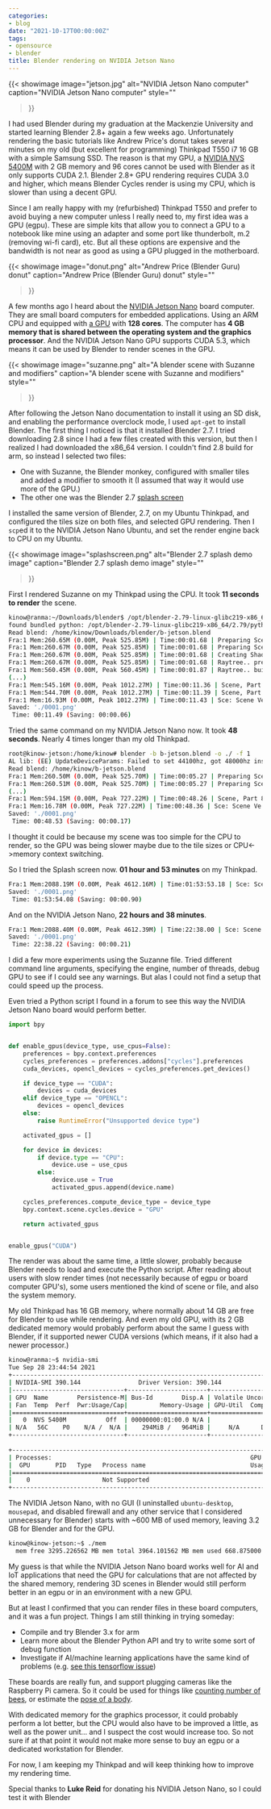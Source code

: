 ```yaml
---
categories:
- blog
date: "2021-10-17T00:00:00Z"
tags:
- opensource
- blender
title: Blender rendering on NVIDIA Jetson Nano
---
```


{{< showimage
  image="jetson.jpg"
  alt="NVIDIA Jetson Nano computer"
  caption="NVIDIA Jetson Nano computer"
  style=""
>}}

I had used Blender during my graduation at the Mackenzie University and started learning
Blender 2.8+ again a few weeks ago. Unfortunately rendering the basic tutorials like Andrew
Price's donut takes several minutes on my old (but excellent for programming) Thinkpad
T550 i7 16 GB with a simple Samsung SSD. The reason is that my GPU, a
[NVIDIA NVS 5400M](https://www.techpowerup.com/gpu-specs/nvs-5400m.c1742)
with 2 GB memory and 96 cores cannot be used with Blender as it only supports CUDA 2.1.
Blender 2.8+ GPU rendering requires CUDA 3.0 and higher, which means Blender Cycles
render is using my CPU, which is slower than using a decent GPU.

Since I am really happy with my (refurbished) Thinkpad T550 and prefer to avoid buying
a new computer unless I really need to, my first idea was a GPU (egpu). These are simple
kits that allow you to connect a GPU to a notebook like mine using an adapter and some
port like thunderbolt, m.2 (removing wi-fi card), etc. But all these options are expensive
and the bandwidth is not near as good as using a GPU plugged in the motherboard.

{{< showimage
  image="donut.png"
  alt="Andrew Price (Blender Guru) donut"
  caption="Andrew Price (Blender Guru) donut"
  style=""
>}}

A few months ago I heard about the [NVIDIA Jetson Nano](https://developer.nvidia.com/embedded/jetson-nano)
board computer. They are small board computers for embedded applications. Using an
ARM CPU and equipped with [a GPU](https://www.techpowerup.com/gpu-specs/jetson-nano-gpu.c3643)
with **128 cores**. The computer has **4 GB memory that is shared between the operating
system and the graphics processor**. And the NVIDIA Jetson Nano GPU supports CUDA 5.3,
which means it can be used by Blender to render scenes in the GPU.

{{< showimage
  image="suzanne.png"
  alt="A blender scene with Suzanne and modifiers"
  caption="A blender scene with Suzanne and modifiers"
  style=""
>}}

After following the Jetson Nano documentation to install it using an SD disk,
and enabling the performance overclock mode, I used `apt-get` to install Blender.
The first thing I noticed is that it installed Blender 2.7. I tried downloading
2.8 since I had a few files created with this version, but then I realized I had
downloaded the x86_64 version. I couldn't find 2.8 build for arm, so instead I
selected two files:

- One with Suzanne, the Blender monkey, configured with smaller tiles and added
a modifier to smooth it (I assumed that way it would use more of the GPU.)
- The other one was the Blender 2.7 [splash screen](https://www.blender.org/download/demo-files/)

I installed the same version of Blender, 2.7, on my Ubuntu Thinkpad, and configured the
tiles size on both files, and selected GPU rendering. Then I `scp`ed it to the NVIDIA
Jetson Nano Ubuntu, and set the render engine back to CPU on my Ubuntu.

{{< showimage
  image="splashscreen.png"
  alt="Blender 2.7 splash demo image"
  caption="Blender 2.7 splash demo image"
  style=""
>}}

First I rendered Suzanne on my Thinkpad using the CPU. It took **11 seconds to render**
the scene.

```bash
kinow@ranma:~/Downloads/blender$ /opt/blender-2.79-linux-glibc219-x86_64/blender -b b-jetson.blend -o ./ -f 1
found bundled python: /opt/blender-2.79-linux-glibc219-x86_64/2.79/python
Read blend: /home/kinow/Downloads/blender/b-jetson.blend
Fra:1 Mem:260.65M (0.00M, Peak 525.85M) | Time:00:01.68 | Preparing Scene data
Fra:1 Mem:260.67M (0.00M, Peak 525.85M) | Time:00:01.68 | Preparing Scene data
Fra:1 Mem:260.67M (0.00M, Peak 525.85M) | Time:00:01.68 | Creating Shadowbuffers
Fra:1 Mem:260.67M (0.00M, Peak 525.85M) | Time:00:01.68 | Raytree.. preparing
Fra:1 Mem:560.45M (0.00M, Peak 560.45M) | Time:00:01.87 | Raytree.. building
(...)
Fra:1 Mem:545.16M (0.00M, Peak 1012.27M) | Time:00:11.36 | Scene, Part 82-135
Fra:1 Mem:544.70M (0.00M, Peak 1012.27M) | Time:00:11.39 | Scene, Part 86-135
Fra:1 Mem:16.93M (0.00M, Peak 1012.27M) | Time:00:11.43 | Sce: Scene Ve:2016578 Fa:2182948 La:1
Saved: './0001.png'
 Time: 00:11.49 (Saving: 00:00.06)
```

Tried the same command on my NVIDIA Jetson Nano now. It took **48 seconds**. Nearly 4 times
longer than my old Thinkpad.

```bash
root@kinow-jetson:/home/kinow# blender -b b-jetson.blend -o ./ -f 1
AL lib: (EE) UpdateDeviceParams: Failed to set 44100hz, got 48000hz instead
Read blend: /home/kinow/b-jetson.blend
Fra:1 Mem:260.50M (0.00M, Peak 525.70M) | Time:00:05.27 | Preparing Scene data
Fra:1 Mem:260.51M (0.00M, Peak 525.70M) | Time:00:05.27 | Preparing Scene data
(...)
Fra:1 Mem:594.15M (0.00M, Peak 727.22M) | Time:00:48.26 | Scene, Part 86-135
Fra:1 Mem:16.78M (0.00M, Peak 727.22M) | Time:00:48.36 | Sce: Scene Ve:2016578 Fa:2183144 La:1
Saved: './0001.png'
 Time: 00:48.53 (Saving: 00:00.17)
```

I thought it could be because my scene was too simple for the CPU to render,
so the GPU was being slower maybe due to the tile sizes or CPU<->memory context
switching.

So I tried the Splash screen now. **01 hour and 53 minutes** on my Thinkpad.

```bash
Fra:1 Mem:2088.19M (0.00M, Peak 4612.16M) | Time:01:53:53.18 | Sce: Scene Ve:0 Fa:0 La:0
Saved: './0001.png'
 Time: 01:53:54.08 (Saving: 00:00.90)
```

And on the NVIDIA Jetson Nano, **22 hours and 38 minutes**.

```bash
Fra:1 Mem:2088.40M (0.00M, Peak 4612.39M) | Time:22:38.00 | Sce: Scene Ve:0 Fa:0 La:0
Saved: './0001.png'
 Time: 22:38.22 (Saving: 00:00.21)
```

I did a few more experiments using the Suzanne file. Tried different command line
arguments, specifying the engine, number of threads, debug GPU to see if I could
see any warnings. But alas I could not find a setup that could speed up the process.

Even tried a Python script I found in a forum to see this way the NVIDIA Jetson
Nano board would perform better.

```python
import bpy


def enable_gpus(device_type, use_cpus=False):
    preferences = bpy.context.preferences
    cycles_preferences = preferences.addons["cycles"].preferences
    cuda_devices, opencl_devices = cycles_preferences.get_devices()

    if device_type == "CUDA":
        devices = cuda_devices
    elif device_type == "OPENCL":
        devices = opencl_devices
    else:
        raise RuntimeError("Unsupported device type")

    activated_gpus = []

    for device in devices:
        if device.type == "CPU":
            device.use = use_cpus
        else:
            device.use = True
            activated_gpus.append(device.name)

    cycles_preferences.compute_device_type = device_type
    bpy.context.scene.cycles.device = "GPU"

    return activated_gpus


enable_gpus("CUDA")
```

The render was about the same time, a little slower, probably because Blender
needs to load and execute the Python script. After reading about users with
slow render times (not necessarily because of egpu or board computer GPU's),
some users mentioned the kind of scene or file, and also the system memory.

My old Thinkpad has 16 GB memory, where normally about 14 GB are free for Blender
to use while rendering. And even my old GPU, with its 2 GB dedicated memory would
probably perform about the same I guess with Blender, if it supported newer CUDA
versions (which means, if it also had a newer processor.)

```bash
kinow@ranma:~$ nvidia-smi 
Tue Sep 28 23:44:54 2021       
+-----------------------------------------------------------------------------+
| NVIDIA-SMI 390.144                Driver Version: 390.144                   |
|-------------------------------+----------------------+----------------------+
| GPU  Name        Persistence-M| Bus-Id        Disp.A | Volatile Uncorr. ECC |
| Fan  Temp  Perf  Pwr:Usage/Cap|         Memory-Usage | GPU-Util  Compute M. |
|===============================+======================+======================|
|   0  NVS 5400M           Off  | 00000000:01:00.0 N/A |                  N/A |
| N/A   56C    P0    N/A /  N/A |    294MiB /   964MiB |     N/A      Default |
+-------------------------------+----------------------+----------------------+
                                                                               
+-----------------------------------------------------------------------------+
| Processes:                                                       GPU Memory |
|  GPU       PID   Type   Process name                             Usage      |
|=============================================================================|
|    0                    Not Supported                                       |
+-----------------------------------------------------------------------------+
```

The NVIDIA Jetson Nano, with no GUI (I uninstalled `ubuntu-desktop`, `mousepad`,
and disabled firewall and any other service that I considered unnecessary for Blender)
starts with ~600 MB of used memory, leaving 3.2 GB for Blender and for the GPU.

```bash
kinow@kinow-jetson:~$ ./mem
  mem free 3295.226562 MB mem total 3964.101562 MB mem used 668.875000 MB
```

My guess is that while the NVIDIA Jetson Nano board works well for AI and IoT
applications that need the GPU for calculations that are not affected by the
shared memory, rendering 3D scenes in Blender would still perform better in
an egpu or in an environment with a new GPU.

But at least I confirmed that you can render files in these board computers, and
it was a fun project. Things I am still thinking in trying someday:

- Compile and try Blender 3.x for arm
- Learn more about the Blender Python API and try to write some sort of debug function
- Investigate if AI/machine learning applications have the same kind of problems (e.g.
[see this tensorflow issue](https://github.com/tensorflow/tensorflow/issues/39486))

These boards are really fun, and support plugging cameras like the Raspberry Pi camera.
So it could be used for things like [counting number of bees](https://techcrunch.com/2018/06/01/count-your-bees-with-this-raspberry-pi-project/),
or estimate the [pose of a body](https://www.youtube.com/watch?v=nUjGLjOmF7o&list=WL&index=14).

With dedicated memory for the graphics processor, it could probably perform a lot
better, but the CPU would also have to be improved a little, as well as the power
unit… and I suspect the cost would increase too. So not sure if at that point it
would not make more sense to buy an egpu or a dedicated workstation for Blender.

For now, I am keeping my Thinkpad and will keep thinking how to improve my rendering
time.

Special thanks to **Luke Reid** for donating his NVIDIA Jetson Nano, so I could test it
with Blender
